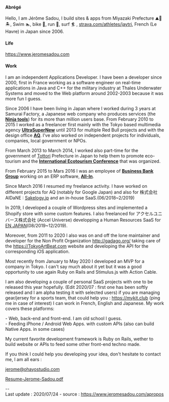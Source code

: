 #### Abrégé

Hello, I am Jérôme Sadou, I build sites & apps from Miyazaki Prefecture ⛰🌋🏝, Swim 🏊‍, bike 🚴‍, run 🏃‍, surf 🏄‍ , [strava.com/athletes/jaytri](https://strava.com/athletes/jaytri), French (Le Havre) in Japan since 2006.

#### Life

https://www.jeromesadou.com


#### Work

I am an independent Applications Developer. I have been a developer since 2000, first in France working as a software engineer on real-time applications in Java and C++ for the military industry at Thales Underwater Systems and moved to the Web platform around 2002-2003 because it was more fun I guess.

Since 2006 I have been living in Japan where I worked during 3 years at Samurai Factory, a Japanese web company who produces services (the [**Ninja tools**](http://ninja.co.jp)) for its more than million users base. From February 2010 to 2015 I worked as a freelancer first mainly with the Tokyo based multimedia agency [**UltraSuperNew**](http://ultrasupernew.com) until 2013 for multiple Red Bull projects and with the design office [**AQ**](http://aqworks.com). I’ve also worked on independent projects for individuals, companies, local government or NPOs.

From March 2013 to March 2014, I worked also part-time for the government of [Tottori](/tags/Tottori) Prefecture in Japan to help them to promote eco-tourism and the [**International Ecotourism Conference**](http://iec2013.daisenwonder.com/index.html?lang=en) that was organized.

From February 2015 to Mars 2016 I was an employee of [**Business Bank Group**](http://bbank.jp) working on an ERP software, [**All-In**](http://web.all-in.xyz/).

Since March 2016 I resumed my freelance activity. I have worked on different projects for AQ (notably for Google Japan) and also for 株式会社AIDaNE : [Sakelogy.jp](http://sakelogy.jp) and an in-house SaaS.(06/2018~2/2019)

In 2019, I developed a couple of Wordpress sites and implemented a Shopify store with some custom features. I also freelanced for アクセルユニバース株式会社 (Accel Universe) developping a Human Resources SaaS for [EN JAPAN](https://www.enjapan.com/)(08/2019~12/2019).

Moreover, from 2011 to 2020 I also was on and off the lone maintainer and developer for the Non Profit Organization http://gadago.org/ taking care of the https://TokyoArtBeat.com website and developing the API for the corresponding iOS application.

Most recently from January to May 2020 I developed an MVP for a company in Tokyo. I can't say much about it yet but it was a good opportunity to use again Ruby on Rails and Stimulus.js with Action Cable.

I am also developing a couple of personal SaaS projects with one to be released this year hopefully. (Edit 2020/07 : first one has been softly released and I am alpha testing it with selected users) if you are managing gear/jersey for a sports team, that could help you : https://mykit.club (ping me in case of interest)
I can work in French, English and Japanese. My work covers these platforms:

\- Web, back-end and front-end. I am old school I guess.  
\- Feeding iPhone / Android Web Apps. with custom APIs (also can build Native Apps. in some cases)  

My current favorite development framework is Ruby on Rails, wether to build website or APIs to feed some other front-end techno made.

If you think I could help you developing your idea, don't hesitate to contact me, I am all ears :

[jerome@ohayostudio.com](mailto:jerome@ohayostudio.com)

[Resume-Jerome-Sadou.pdf](https://www.jeromesadou.com/Resume-Jerome-Sadou.pdf)

\--  
Last update : 2020/07/24 - source : https://www.jeromesadou.com/apropos
<!--
**JeromeSadou/jeromesadou** is a ✨ _special_ ✨ repository because its `README.md` (this file) appears on your GitHub profile.

Here are some ideas to get you started:

- 🔭 I’m currently working on ...
- 🌱 I’m currently learning ...
- 👯 I’m looking to collaborate on ...
- 🤔 I’m looking for help with ...
- 💬 Ask me about ...
- 📫 How to reach me: ...
- 😄 Pronouns: ...
- ⚡ Fun fact: ...
-->
